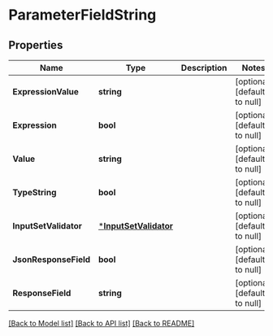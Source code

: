 # ParameterFieldString

## Properties
Name | Type | Description | Notes
------------ | ------------- | ------------- | -------------
**ExpressionValue** | **string** |  | [optional] [default to null]
**Expression** | **bool** |  | [optional] [default to null]
**Value** | **string** |  | [optional] [default to null]
**TypeString** | **bool** |  | [optional] [default to null]
**InputSetValidator** | [***InputSetValidator**](InputSetValidator.md) |  | [optional] [default to null]
**JsonResponseField** | **bool** |  | [optional] [default to null]
**ResponseField** | **string** |  | [optional] [default to null]

[[Back to Model list]](../README.md#documentation-for-models) [[Back to API list]](../README.md#documentation-for-api-endpoints) [[Back to README]](../README.md)

